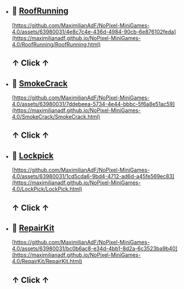 - ## 🔗 [RoofRunning](https://maximilianadf.github.io/NoPixel-MiniGames-4.0/RoofRunning/RoofRunning.html)
   [https://github.com/MaximilianAdF/NoPixel-MiniGames-4.0/assets/63980031/4e8c7c4e-436d-4984-90cb-6e876102feda](https://maximilianadf.github.io/NoPixel-MiniGames-4.0/RoofRunning/RoofRunning.html)
  <h2>↑ Click ↑</h2>

- ## 🔗 [SmokeCrack](https://maximilianadf.github.io/NoPixel-MiniGames-4.0/SmokeCrack/SmokeCrack.html)
   [https://github.com/MaximilianAdF/NoPixel-MiniGames-4.0/assets/63980031/7ddebeea-5734-4e44-bbbc-5f6a8e51ac59](https://maximilianadf.github.io/NoPixel-MiniGames-4.0/SmokeCrack/SmokeCrack.html)
  <h2>↑ Click ↑</h2>

- ## 🔗 [Lockpick](https://maximilianadf.github.io/NoPixel-MiniGames-4.0/LockPick/LockPick.html)
   [https://github.com/MaximilianAdF/NoPixel-MiniGames-4.0/assets/63980031/1cd5cda6-9bd4-4712-ad6d-a45fe569ec83](https://maximilianadf.github.io/NoPixel-MiniGames-4.0/LockPick/LockPick.html)
  <h2>↑ Click ↑</h2>

- ## 🔗 [RepairKit](https://maximilianadf.github.io/NoPixel-MiniGames-4.0/RepairKit/RepairKit.html)
   [https://github.com/MaximilianAdF/NoPixel-MiniGames-4.0/assets/63980031/bc0b6ac8-e34d-4bb1-8d2a-6c3523ba9b40](https://maximilianadf.github.io/NoPixel-MiniGames-4.0/RepairKit/RepairKit.html)
  <h2>↑ Click ↑</h2>
